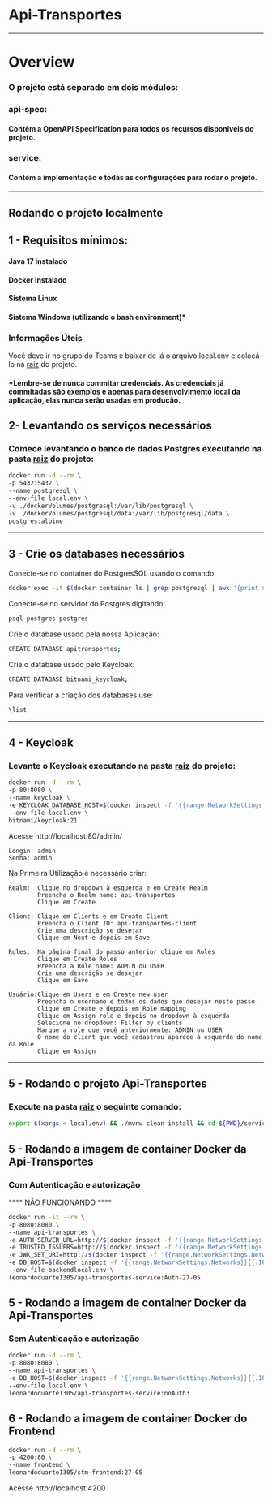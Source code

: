 # Api-Transportes

<hr>

# Overview

### O projeto está separado em dois módulos:

### api-spec:

#### Contém a OpenAPI Specification para todos os recursos disponíveis do projeto.

### service:

#### Contém a implementação e todas as configurações para rodar o projeto.

<hr>

## Rodando o projeto localmente

## 1 - Requisitos mínimos:

#### Java 17 instalado

#### Docker instalado

#### Sistema Linux

#### Sistema Windows (utilizando o bash environment)*

### Informações Úteis

Você deve ir no grupo do Teams e baixar de lá o arquivo local.env e colocá-lo na [raiz](./) do projeto.

#### *Lembre-se de nunca commitar credenciais. As credenciais já commitadas são exemplos e apenas para desenvolvimento local da aplicação, elas nunca serão usadas em produção.

## 2- Levantando os serviços necessários

### Comece levantando o banco de dados Postgres executando na pasta [raiz](./) do projeto:

```bash
docker run -d --rm \
-p 5432:5432 \
--name postgresql \
--env-file local.env \
-v ./dockerVolumes/postgresql:/var/lib/postgresql \
-v ./dockerVolumes/postgresql/data:/var/lib/postgresql/data \
postgres:alpine
```

<hr>

## 3 - Crie os databases necessários

Conecte-se no container do PostgresSQL usando o comando:

```bash
docker exec -it $(docker container ls | grep postgresql | awk '{print $1}') /bin/bash
```

Conecte-se no servidor do Postgres digitando:

```bash
psql postgres postgres
```

Crie o database usado pela nossa Aplicação:

```bash
CREATE DATABASE apitransportes;
```

Crie o database usado pelo Keycloak:

```bash
CREATE DATABASE bitnami_keycloak;
```

Para verificar a criação dos databases use:

```bash
\list
```

<hr>

## 4 - Keycloak

### Levante o Keycloak executando na pasta [raiz](./) do projeto:

```bash
docker run -d --rm \
-p 80:8080 \
--name keycloak \
-e KEYCLOAK_DATABASE_HOST=$(docker inspect -f '{{range.NetworkSettings.Networks}}{{.IPAddress}}{{end}}' $(docker container ls | grep postgresql | awk '{print $1}')) \
--env-file local.env \
bitnami/keycloak:21
```

Acesse http://localhost:80/admin/

    Longin: admin
    Senha: admin

Na Primeira Utilização é necessário criar:

    Realm:  Clique no dropdown à esquerda e em Create Realm
            Preencha o Realm name: api-transportes
            Clique em Create

    Client: Clique em Clients e em Create Client
            Preencha o Client ID: api-transportes-client
            Crie uma descrição se desejar
            Clique em Next e depois em Save

    Roles:  Na página final do passo anterior clique em Roles
            Clique em Create Roles
            Preencha a Role name: ADMIN ou USER
            Crie uma descrição se desejar
            Clique em Save
    
    Usuário:Clique em Users e em Create new user
            Preencha o username e todos os dados que desejar neste passo
            Clique em Create e depois em Role mapping
            Clique em Assign role e depois no dropdown à esquerda
            Selecione no dropdown: Filter by clients
            Marque a role que você anteriormente: ADMIN ou USER
            O nome do client que você cadastrou aparece à esquerda do nome da Role
            Clique em Assign

<hr>

## 5 - Rodando o projeto Api-Transportes

### Execute na pasta [raiz](./) o seguinte comando:

```bash
export $(xargs < local.env) && ./mvnw clean install && cd ${PWD}/service && ./mvnw spring-boot:run
```

## 5 - Rodando a imagem de container Docker da Api-Transportes
### Com Autenticação e autorização

**** NÃO FUNCIONANDO ****
```bash
docker run -it --rm \
-p 8080:8080 \
--name api-transportes \
-e AUTH_SERVER_URL=http://$(docker inspect -f '{{range.NetworkSettings.Networks}}{{.IPAddress}}{{end}}' $(docker container ls | grep keycloak | awk '{print $1}')):80/auth \
-e TRUSTED_ISSUERS=http://$(docker inspect -f '{{range.NetworkSettings.Networks}}{{.IPAddress}}{{end}}' $(docker container ls | grep keycloak | awk '{print $1}')):80/realms/api-transportes \
-e JWK_SET_URI=http://$(docker inspect -f '{{range.NetworkSettings.Networks}}{{.IPAddress}}{{end}}' $(docker container ls | grep keycloak | awk '{print $1}')):80/realms/api-transportes/protocol/openid-connect/certs \
-e DB_HOST=$(docker inspect -f '{{range.NetworkSettings.Networks}}{{.IPAddress}}{{end}}' $(docker container ls | grep postgresql | awk '{print $1}')) \
--env-file backendlocal.env \
leonardoduarte1305/api-transportes-service:Auth-27-05
```


## 5 - Rodando a imagem de container Docker da Api-Transportes
### Sem Autenticação e autorização

```bash
docker run -d --rm \
-p 8080:8080 \
--name api-transportes \
-e DB_HOST=$(docker inspect -f '{{range.NetworkSettings.Networks}}{{.IPAddress}}{{end}}' $(docker container ls | grep postgresql | awk '{print $1}')) \
--env-file local.env \
leonardoduarte1305/api-transportes-service:noAuth3
```

## 6 - Rodando a imagem de container Docker do Frontend

```bash
docker run -d --rm \
-p 4200:80 \
--name frontend \
leonardoduarte1305/stm-frontend:27-05
```
Acesse http://localhost:4200
